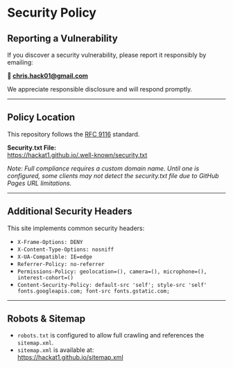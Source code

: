 # Security Policy

## Reporting a Vulnerability

If you discover a security vulnerability, please report it responsibly by emailing:

**📧 chris.hack01@gmail.com**

We appreciate responsible disclosure and will respond promptly.

---

## Policy Location

This repository follows the [RFC 9116](https://datatracker.ietf.org/doc/html/rfc9116) standard.

**Security.txt File:**  
https://hackat1.github.io/.well-known/security.txt

_Note: Full compliance requires a custom domain name. Until one is configured, some clients may not detect the security.txt file due to GitHub Pages URL limitations._

---

## Additional Security Headers

This site implements common security headers:

- `X-Frame-Options: DENY`
- `X-Content-Type-Options: nosniff`
- `X-UA-Compatible: IE=edge`
- `Referrer-Policy: no-referrer`
- `Permissions-Policy: geolocation=(), camera=(), microphone=(), interest-cohort=()`
- `Content-Security-Policy: default-src 'self'; style-src 'self' fonts.googleapis.com; font-src fonts.gstatic.com;`

---

## Robots & Sitemap

- `robots.txt` is configured to allow full crawling and references the `sitemap.xml`.
- `sitemap.xml` is available at:  
  https://hackat1.github.io/sitemap.xml
